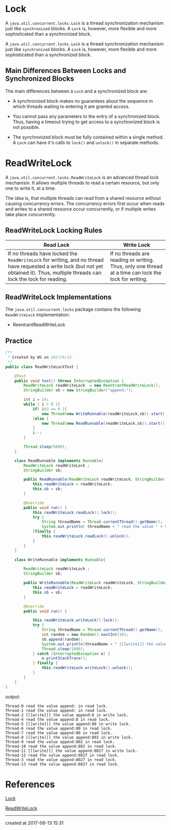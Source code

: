 # Lock

A `java.util.concurrent.locks.Lock` is a thread synchronization mechanism just like `synchronized` blocks. A `Lock` is, however, more flexible and more sophisticated than a synchronized block.

A `java.util.concurrent.locks.Lock` is a thread synchronization mechanism just like `synchronized` blocks. A `Lock` is, however, more flexible and more sophisticated than a synchronized block.

## Main Differences Between Locks and Synchronized Blocks

The main differences between a `Lock` and a synchronized block are:

- A synchronized block makes no guarantees about the sequence in which threads waiting to entering it are granted access.

- You cannot pass any parameters to the entry of a synchronized block. Thus, having a timeout trying to get access to a synchronized block is not possible.

- The synchronized block must be fully contained within a single method. A `Lock` can have it's calls to `lock()` and `unlock()`  in separate methods.  


# ReadWriteLock

A `java.util.concurrent.locks.ReadWriteLock` is an advanced thread lock mechanism. It allows multiple threads to read a certain resource, but only one to write it, at a time.

The idea is, that multiple threads can read from a shared resource without causing concurrency errors. The concurrency errors first occur when reads and writes to a shared resource occur concurrently, or if multiple writes take place concurrently.

## ReadWriteLock Locking Rules

| Read Lock                                | Write Lock                               |
| ---------------------------------------- | ---------------------------------------- |
| If no threads have locked the `ReadWriteLock` for writing, and no thread have requested a write lock (but not yet obtained it). Thus, multiple threads can lock the lock for reading. | If no threads are reading or writing. Thus, only one thread at a time can lock the lock for writing. |



## ReadWriteLock Implementations

The `java.util.concurrent.locks` package contains the following `ReadWriteLock` implementation:

- ReentrantReadWriteLock



## Practice

```java
/**
 * Created by WS on 2017/6/13.
 */
public class ReadWriteLockTest {

    @Test
    public void test() throws InterruptedException {
        ReadWriteLock readWriteLock  = new ReentrantReadWriteLock();
        StringBuilder sb = new StringBuilder("append:");

        int i = 14;
        while ( i > 0 ){
            if( i%3 == 0 ){
                new Thread(new WriteRunnable(readWriteLock,sb)).start();
            }else {
                new Thread(new ReadRunnable(readWriteLock,sb)).start();
            }
            i--;
        }

        Thread.sleep(5000);
    }

    class ReadRunnable implements Runnable{
        ReadWriteLock readWriteLock ;
        StringBuilder sb;

        public ReadRunnable(ReadWriteLock readWriteLock, StringBuilder sb) {
            this.readWriteLock = readWriteLock;
            this.sb = sb;
        }

        @Override
        public void run() {
            this.readWriteLock.readLock().lock();
            try {
                String threadName = Thread.currentThread().getName();
                System.out.println( threadName + " read the value " + this.sb.toString() + " in read lock. " );
            }finally {
                this.readWriteLock.readLock().unlock();
            }
        }
    }

    class WriteRunnable implements Runnable{

        ReadWriteLock readWriteLock ;
        StringBuilder sb;

        public WriteRunnable(ReadWriteLock readWriteLock, StringBuilder sb) {
            this.readWriteLock = readWriteLock;
            this.sb = sb;
        }

        @Override
        public void run() {

            this.readWriteLock.writeLock().lock();
            try {
                String threadName = Thread.currentThread().getName();
                int random = new Random().nextInt(10);
                sb.append(random);
                System.out.println(threadName + " [[[write]]] the value " + sb.toString() + " in write lock.");
                Thread.sleep(1000);
            } catch (InterruptedException e) {
                e.printStackTrace();
            } finally {
                this.readWriteLock.writeLock().unlock();
            }
        }
    }
}
```

output:

```
Thread-0 read the value append: in read lock. 
Thread-1 read the value append: in read lock. 
Thread-2 [[[write]]] the value append:8 in write lock.
Thread-4 read the value append:8 in read lock. 
Thread-5 [[[write]]] the value append:80 in write lock.
Thread-6 read the value append:80 in read lock. 
Thread-7 read the value append:80 in read lock. 
Thread-8 [[[write]]] the value append:802 in write lock.
Thread-9 read the value append:802 in read lock. 
Thread-10 read the value append:802 in read lock. 
Thread-11 [[[write]]] the value append:8027 in write lock.
Thread-12 read the value append:8027 in read lock. 
Thread-3 read the value append:8027 in read lock. 
Thread-13 read the value append:8027 in read lock. 
```





# References

[Lock](http://tutorials.jenkov.com/java-util-concurrent/lock.html)

[ReadWriteLock](http://tutorials.jenkov.com/java-util-concurrent/readwritelock.html)



---

created at 2017-06-13 15:31